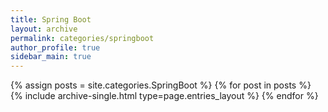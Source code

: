 ```yaml
---
title: Spring Boot
layout: archive
permalink: categories/springboot
author_profile: true
sidebar_main: true
---
```


{% assign posts = site.categories.SpringBoot %}
{% for post in posts %} {% include archive-single.html type=page.entries_layout %} {% endfor %}